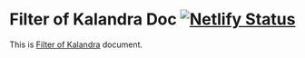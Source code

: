 # Filter of Kalandra Doc [![Netlify Status](https://api.netlify.com/api/v1/badges/8aaae19a-199d-4b66-bd2f-e37e7e0921ab/deploy-status)](https://app.netlify.com/sites/filter-of-kalandra-doc/deploys)

This is [Filter of Kalandra](https://filter-of-kalandra.xyz/) document.
